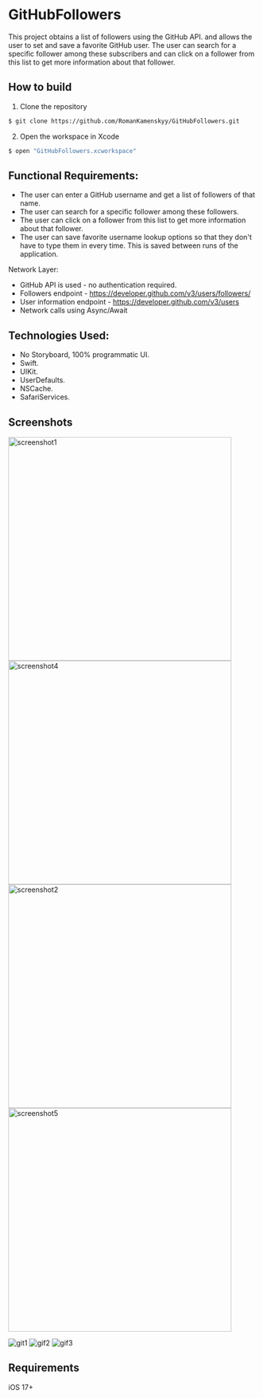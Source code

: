 # GitHubFollowers
This project obtains a list of followers using the GitHub API. and allows the user to set and save a favorite GitHub user. The user can search for a specific follower
among these subscribers and can click on a follower from this list to get more information about that follower.

## How to build
1. Clone the repository
```bash
$ git clone https://github.com/RomanKamenskyy/GitHubFollowers.git
```
2.  Open the workspace in Xcode
```bash
$ open "GitHubFollowers.xcworkspace"
```

## Functional Requirements:
- The user can enter a GitHub username and get a list of followers of that name.
- The user can search for a specific follower among these followers.
- The user can click on a follower from this list to get more information about that follower.
- The user can save favorite username lookup options so that they don't have to type them in every time. This is saved between runs of the application.

Network Layer:
- GitHub API is used - no authentication required.
- Followers endpoint - https://developer.github.com/v3/users/followers/
- User information endpoint - https://developer.github.com/v3/users
- Network calls using Async/Await

## Technologies Used:
- No Storyboard, 100% programmatic UI.
- Swift.
- UIKit.
- UserDefaults.
- NSCache.
- SafariServices.

## Screenshots
<img width="449" alt="screenshot1" src="https://github.com/user-attachments/assets/6170b832-9479-4cf1-b24e-8b37a2641971">
<img width="449" alt="screenshot4" src="https://github.com/user-attachments/assets/8da9623c-0eb8-4c21-b434-616738f30195">
<img width="449" alt="screenshot2" src="https://github.com/user-attachments/assets/1414d9eb-7ad0-4011-ab2f-f1051fd3b3dc">
<img width="449" alt="screenshot5" src="https://github.com/user-attachments/assets/09b8c2fb-6e80-48d6-8460-86c4e4b5e69a">

![git1](https://github.com/user-attachments/assets/c241b418-54d9-4636-9f9c-2f39dffb22f8)
![gif2](https://github.com/user-attachments/assets/6f4407df-eeeb-4be0-81a5-3768ad312e6e)
![gif3](https://github.com/user-attachments/assets/2d63eec0-5abd-4f22-82d1-1af67c8810bd)

## Requirements
   iOS 17+
